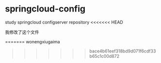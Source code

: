 # springcloud-config
study springcloud configserver repository
<<<<<<< HEAD

我修改了这个文件

=======
wonengxiugaima 
>>>>>>> bace4b61eef318bd9d071f6cdf33b65c1c00d872
